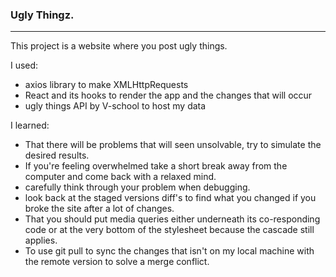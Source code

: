 ### Ugly Thingz.
<hr>

This project is a website where you post ugly things. 

I used:
- axios library to make XMLHttpRequests
- React and its hooks to render the app and the changes that will occur
- ugly things API by V-school to host my data

I learned:
- That there will be problems that will seen unsolvable, try to simulate the desired results.
- If you're feeling overwhelmed take a short break away from the computer and come back with a relaxed mind.
- carefully think through your problem when debugging.
- look back at the staged versions diff's to find what you changed if you broke the site after a lot of changes.
- That you should put media queries either underneath its co-responding code or at the very bottom of the stylesheet because the cascade still applies.
- To use git pull to sync the changes that isn't on my local machine with the remote version to solve a merge conflict.